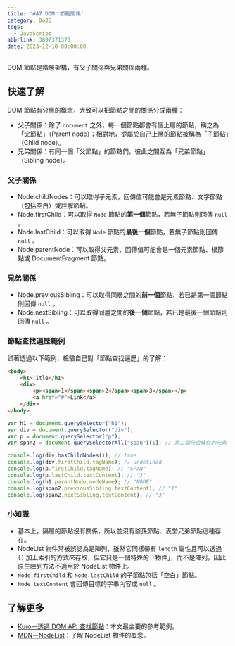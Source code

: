 ```yaml
---
title: '#47 DOM：節點關係'
category: DoJS
tags:
  - JavaScript
abbrlink: 3807371373
date: 2023-12-10 00:00:00
---
```

DOM 節點是階層架構，有父子關係與兄弟關係兩種。
<!--more-->
## 快速了解
DOM 節點有分層的概念，大致可以把節點之間的關係分成兩種：
- 父子關係：除了 `document` 之外，每一個節點都會有個上層的節點，稱之為「父節點」（Parent node）；相對地，從屬於自己上層的節點被稱為「子節點」（Child node）。
- 兄弟關係：有同一個「父節點」的節點們，彼此之間互為「兄弟節點」（Sibling node）。
### 父子關係
- Node.childNodes：可以取得子元素，回傳值可能會是元素節點、文字節點（包括空白）或註解節點。
- Node.firstChild：可以取得 `Node` 節點的**第一個**節點，若無子節點則回傳 `null` 。
- Node.lastChild：可以取得 `Node` 節點的**最後一個**節點，若無子節點則回傳 `null` 。
- Node.parentNode：可以取得父元素，回傳值可能會是一個元素節點、根節點或 DocumentFragment 節點。
### 兄弟關係
- Node.previousSibling：可以取得同層之間的**前一個**節點，若已是第一個節點則回傳 `null` 。
- Node.nextSibling：可以取得同層之間的**後一個**節點，若已是最後一個節點則回傳 `null` 。
### 節點查找遍歷範例
試著透過以下範例，檢驗自己對「節點查找遍歷」的了解：
```html
<body>
	<h1>Title</h1>
	<div>
		<p><span>1</span><span>2</span><span>3</span></p>
		<a href="#">Link</a>
	</div>
</body>
```
```jsx
var h1 = document.querySelector("h1");
var div = document.querySelector("div");
var p = document.querySelector("p");
var span2 = document.querySelectorAll("span")[1]; // 第二個符合條件的元素

console.log(div.hasChildNodes()); // true
console.log(div.firstChild.tagName); // undefined
console.log(p.firstChild.tagName); // "SPAN"
console.log(p.lastChild.textContent); // "3"
console.log(h1.parentNode.nodeName); // "NODE"
console.log(span2.previousSibling.textContent); // "1"
console.log(span2.nextSibling.textContent); // "3"
```
### 小知識
- 基本上，隔層的節點沒有關係，所以並沒有爺孫節點、表堂兄弟節點這種存在。
- NodeList 物件常被誤認為是陣列，雖然它同樣帶有 `length` 屬性且可以透過 `[]` 加上索引的方式來存取，但它只是一個特殊的「物件」，而不是陣列，因此原生陣列方法不適用於 NodeList 物件上。
- `Node.firstChild` 和 `Node.lastChild` 的子節點包括「空白」節點。
- `Node.textContent` 會回傳目標的字串內容或 `null` 。
## 了解更多
- [Kuro－透過 DOM API 查找節點](https://ithelp.ithome.com.tw/articles/10191765)：本文最主要的參考範例。
- [MDN－NodeList](https://developer.mozilla.org/zh-TW/docs/Web/API/NodeList)：了解 NodeList 物件的概念。